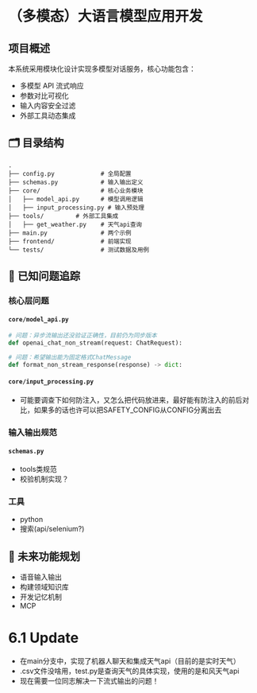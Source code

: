 
# （多模态）大语言模型应用开发

## 项目概述
本系统采用模块化设计实现多模型对话服务，核心功能包含：
- 多模型 API 流式响应
- 参数对比可视化
- 输入内容安全过滤
- 外部工具动态集成

## 🗂️ 目录结构
```text
.
├── config.py             # 全局配置
├── schemas.py            # 输入输出定义
├── core/                 # 核心业务模块
│   ├── model_api.py      # 模型调用逻辑
│   ├── input_processing.py # 输入预处理
├── tools/         # 外部工具集成
│   ├── get_weather.py    # 天气api查询
├── main.py               # 两个示例
├── frontend/             # 前端实现
└── tests/                # 测试数据及用例
```

## 🚨 已知问题追踪

### 核心层问题
#### `core/model_api.py`
```python
# 问题：异步流输出还没验证正确性，目前仍为同步版本
def openai_chat_non_stream(request: ChatRequest):

# 问题：希望输出能为固定格式ChatMessage
def format_non_stream_response(response) -> dict:
```   

#### `core/input_processing.py`
- 可能要调查下如何防注入，又怎么把代码放进来，最好能有防注入的前后对比，如果多的话也许可以把SAFETY_CONFIG从CONFIG分离出去

### 输入输出规范
#### `schemas.py`
- tools类规范
- 校验机制实现？

### 工具
- python
- 搜索(api/selenium?)

## 🌟 未来功能规划
- 语音输入输出
- 构建领域知识库
- 开发记忆机制
- MCP

# 6.1 Update
- 在main分支中，实现了机器人聊天和集成天气api（目前的是实时天气）
- .csv文件没啥用，test.py是查询天气的具体实现，使用的是和风天气api
- 现在需要一位同志解决一下流式输出的问题！
